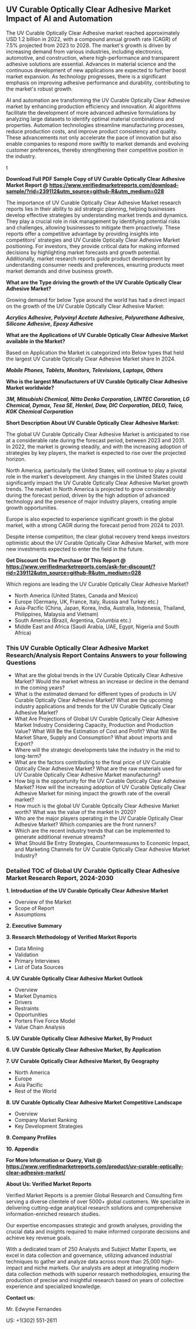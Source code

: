 <h2>UV Curable Optically Clear Adhesive Market Impact of AI and Automation</h2><p>The UV Curable Optically Clear Adhesive market reached approximately USD 1.2 billion in 2022, with a compound annual growth rate (CAGR) of 7.5% projected from 2023 to 2028. The market's growth is driven by increasing demand from various industries, including electronics, automotive, and construction, where high-performance and transparent adhesive solutions are essential. Advances in material science and the continuous development of new applications are expected to further boost market expansion. As technology progresses, there is a significant emphasis on improving adhesive performance and durability, contributing to the market's robust growth.</p><p>AI and automation are transforming the UV Curable Optically Clear Adhesive market by enhancing production efficiency and innovation. AI algorithms facilitate the development of more advanced adhesive formulations by analyzing large datasets to identify optimal material combinations and properties. Automation technologies streamline manufacturing processes, reduce production costs, and improve product consistency and quality. These advancements not only accelerate the pace of innovation but also enable companies to respond more swiftly to market demands and evolving customer preferences, thereby strengthening their competitive position in the industry.</p>t</p><p id="" class=""><strong>Download Full PDF Sample Copy of UV Curable Optically Clear Adhesive Market Report @ <a href="https://www.verifiedmarketreports.com/download-sample/?rid=239112&utm_source=github-R&utm_medium=028" target="_blank">https://www.verifiedmarketreports.com/download-sample/?rid=239112&utm_source=github-R&utm_medium=028</a></strong></p><p>The importance of&nbsp;UV Curable Optically Clear Adhesive Market research reports lies in their ability to aid strategic planning, helping businesses develop effective strategies by understanding market trends and dynamics. They play a crucial role in risk management by identifying potential risks and challenges, allowing businesses to mitigate them proactively. These reports offer a competitive advantage by providing insights into competitors' strategies and UV Curable Optically Clear Adhesive Market positioning. For investors, they provide critical data for making informed decisions by highlighting market forecasts and growth potential. Additionally, market research reports guide product development by understanding consumer needs and preferences, ensuring products meet market demands and drive business growth.</p><p><strong>What are the&nbsp;Type driving the growth of the UV Curable Optically Clear Adhesive Market?</strong></p><p id="" class="">Growing demand for below Type around the world has had a direct impact on the growth of the UV Curable Optically Clear Adhesive Market:</p><em><strong>Acrylics Adhesive, Polyvinyl Acetate Adhesive, Polyurethane Adhesive, Silicone Adhesive, Epoxy Adhesive</strong></em></p><strong>What are the&nbsp;Applications&nbsp;of UV Curable Optically Clear Adhesive Market available in the Market?</strong></p><p id="" class="">Based on Application the Market is categorized into Below types that held the largest UV Curable Optically Clear Adhesive Market share In 2024.</p><em><strong>Mobile Phones, Tablets, Monitors, Televisions, Laptops, Others</strong></em></p><strong>Who is the largest Manufacturers of UV Curable Optically Clear Adhesive Market worldwide?</strong></p><p><em><strong>3M, Mitsubishi Chemical, Nitto Denko Corporation, LINTEC Cororation, LG Chemical, Dymax, Tesa SE, Henkel, Dow, DIC Corporation, DELO, Taica, KGK Chemical Corporation</strong></em></p><p id="" class=""><strong>Short Description About UV Curable Optically Clear Adhesive Market:</strong></p><p>The global UV Curable Optically Clear Adhesive Market is anticipated to rise at a considerable rate during the forecast period, between 2023 and 2031. In 2022, the market is growing steadily, and with the increasing adoption of strategies by key players, the market is expected to rise over the projected horizon.</p><p>North America, particularly the United States, will continue to play a pivotal role in the market's development. Any changes in the United States could significantly impact the UV Curable Optically Clear Adhesive Market growth trends. The market in North America is projected to grow considerably during the forecast period, driven by the high adoption of advanced technology and the presence of major industry players, creating ample growth opportunities.</p><p>Europe is also expected to experience significant growth in the global market, with a strong CAGR during the forecast period from 2024 to 2031.</p><p>Despite intense competition, the clear global recovery trend keeps investors optimistic about the UV Curable Optically Clear Adhesive Market, with more new investments expected to enter the field in the future.</p><p id="" class=""><strong>Get Discount On The Purchase Of This Report @ <a href="https://www.verifiedmarketreports.com/ask-for-discount/?rid=239112&utm_source=github-R&utm_medium=028" target="_blank">https://www.verifiedmarketreports.com/ask-for-discount/?rid=239112&utm_source=github-R&utm_medium=028</a></strong></p>Which regions are leading the UV Curable Optically Clear Adhesive Market?</p><ul><li>North America (United States, Canada and Mexico)</li><li>Europe (Germany, UK, France, Italy, Russia and Turkey etc.)</li><li>Asia-Pacific (China, Japan, Korea, India, Australia, Indonesia, Thailand, Philippines, Malaysia and Vietnam)</li><li>South America (Brazil, Argentina, Columbia etc.)</li><li>Middle East and Africa (Saudi Arabia, UAE, Egypt, Nigeria and South Africa)</li></ul><h3 id="" class="">This UV Curable Optically Clear Adhesive Market Research/Analysis Report Contains Answers to your following Questions</h3><ul><li>What are the global trends in the UV Curable Optically Clear Adhesive Market? Would the market witness an increase or decline in the demand in the coming years?</li><li>What is the estimated demand for different types of products in UV Curable Optically Clear Adhesive Market? What are the upcoming industry applications and trends for the UV Curable Optically Clear Adhesive Market?</li><li>What Are Projections of Global UV Curable Optically Clear Adhesive Market Industry Considering Capacity, Production and Production Value? What Will Be the Estimation of Cost and Profit? What Will Be Market Share, Supply and Consumption? What about imports and Export?</li><li>Where will the strategic developments take the industry in the mid to long-term?</li><li>What are the factors contributing to the final price of UV Curable Optically Clear Adhesive Market? What are the raw materials used for UV Curable Optically Clear Adhesive Market manufacturing?</li><li>How big is the opportunity for the UV Curable Optically Clear Adhesive Market? How will the increasing adoption of UV Curable Optically Clear Adhesive Market for mining impact the growth rate of the overall market?</li><li>How much is the global UV Curable Optically Clear Adhesive Market worth? What was the value of the market In 2020?</li><li>Who are the major players operating in the UV Curable Optically Clear Adhesive Market? Which companies are the front runners?</li><li>Which are the recent industry trends that can be implemented to generate additional revenue streams?</li><li>What Should Be Entry Strategies, Countermeasures to Economic Impact, and Marketing Channels for UV Curable Optically Clear Adhesive Market Industry?</li></ul><h3 id="" class="">Detailed TOC of Global UV Curable Optically Clear Adhesive Market Research Report, 2024-2030</h3><p id="" class=""><strong>1. Introduction of the UV Curable Optically Clear Adhesive Market</strong></p><ul><li>Overview of the Market</li><li>Scope of Report</li><li>Assumptions</li></ul><p id="" class=""><strong>2. Executive Summary</strong></p><p id="" class=""><strong>3. Research Methodology of Verified Market Reports</strong></p><ul><li>Data Mining</li><li>Validation</li><li>Primary Interviews</li><li>List of Data Sources</li></ul><p id="" class=""><strong>4. UV Curable Optically Clear Adhesive Market Outlook</strong></p><ul><li>Overview</li><li>Market Dynamics</li><li>Drivers</li><li>Restraints</li><li>Opportunities</li><li>Porters Five Force Model</li><li>Value Chain Analysis</li></ul><p id="" class=""><strong>5. UV Curable Optically Clear Adhesive Market, By Product</strong></p><p id="" class=""><strong>6. UV Curable Optically Clear Adhesive Market, By Application</strong></p><p id="" class=""><strong>7. UV Curable Optically Clear Adhesive Market, By Geography</strong></p><ul><li>North America</li><li>Europe</li><li>Asia Pacific</li><li>Rest of the World</li></ul><p id="" class=""><strong>8. UV Curable Optically Clear Adhesive Market Competitive Landscape</strong></p><ul><li>Overview</li><li>Company Market Ranking</li><li>Key Development Strategies</li></ul><p id="" class=""><strong>9. Company Profiles</strong></p><p id="" class=""><strong>10. Appendix</strong></p><p id="" class=""><strong>For More Information or Query, Visit @ <a href="https://www.verifiedmarketreports.com/product/uv-curable-optically-clear-adhesive-market/" target="_blank">https://www.verifiedmarketreports.com/product/uv-curable-optically-clear-adhesive-market/</a></strong></p><p id="" class=""><strong>About Us: Verified Market Reports</strong></p><p id="" class="">Verified Market Reports is a premier Global Research and Consulting firm serving a diverse clientele of over 5000+ global customers. We specialize in delivering cutting-edge analytical research solutions and comprehensive information-enriched research studies.</p><p id="" class="">Our expertise encompasses strategic and growth analyses, providing the crucial data and insights required to make informed corporate decisions and achieve key revenue goals.</p><p id="" class="">With a dedicated team of 250 Analysts and Subject Matter Experts, we excel in data collection and governance, utilizing advanced industrial techniques to gather and analyze data across more than 25,000 high-impact and niche markets. Our analysts are adept at integrating modern data collection methods with superior research methodologies, ensuring the production of precise and insightful research based on years of collective experience and specialized knowledge.</p><p id="" class=""><strong>Contact us:</strong></p><p id="" class="">Mr. Edwyne Fernandes</p><p id="" class="">US: +1(302) 551-2611</p>